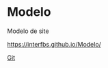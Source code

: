 # Modelo
Modelo de site


https://interfbs.github.io/Modelo/
 
[Git](https://interfbs.github.io/Modelo/)